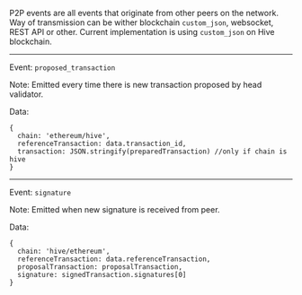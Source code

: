 P2P events are all events that originate from other peers on the network. Way of transmission can be wither blockchain `custom_json`, websocket, REST API or other.
Current implementation is using `custom_json` on Hive blockchain.

---

Event: `proposed_transaction`

Note: Emitted every time there is new transaction proposed by head validator.

Data:

```
{
  chain: 'ethereum/hive',
  referenceTransaction: data.transaction_id,
  transaction: JSON.stringify(preparedTransaction) //only if chain is hive
}
```

---

Event: `signature`

Note: Emitted when new signature is received from peer.

Data:

```
{
  chain: 'hive/ethereum',
  referenceTransaction: data.referenceTransaction,
  proposalTransaction: proposalTransaction,
  signature: signedTransaction.signatures[0]
}
```
